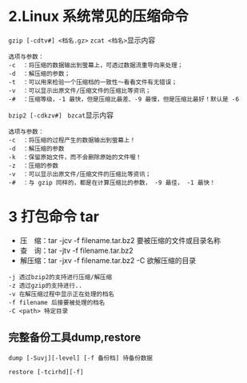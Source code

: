 # 2.Linux 系统常见的压缩命令

`gzip [-cdtv#] <档名.gz>`   `zcat <档名>`显示内容

```
选项与参数：
-c  ：将压缩的数据输出到萤幕上，可透过数据流重导向来处理；
-d  ：解压缩的参数；
-t  ：可以用来检验一个压缩档的一致性～看看文件有无错误；
-v  ：可以显示出原文件/压缩文件的压缩比等资讯；
-#  ：压缩等级，-1 最快，但是压缩比最差、-9 最慢，但是压缩比最好！默认是 -6
```

`bzip2 [-cdkzv#] ` `bzcat`显示内容

```
选项与参数：
-c  ：将压缩的过程产生的数据输出到萤幕上！
-d  ：解压缩的参数
-k  ：保留原始文件，而不会删除原始的文件喔！
-z  ：压缩的参数
-v  ：可以显示出原文件/压缩文件的压缩比等资讯；
-#  ：与 gzip 同样的，都是在计算压缩比的参数， -9 最佳， -1 最快！
```

# 3 打包命令 tar

- 压　缩：tar -jcv -f filename.tar.bz2 要被压缩的文件或目录名称
- 查　询：tar -jtv -f filename.tar.bz2
- 解压缩：tar -jxv -f filename.tar.bz2 -C 欲解压缩的目录

```
-j 透过bzip2的支持进行压缩/解压缩
-z 透过gzip的支持进行..
-v 在解压缩过程中显示正在处理的档名
-f filename 后接要被处理的档名
-C <path> 特定目录
```

## 完整备份工具dump,restore

`dump [-Suvj][-level] [-f 备份档] 待备份数据`

`restore [-tcirhd][-f]`

